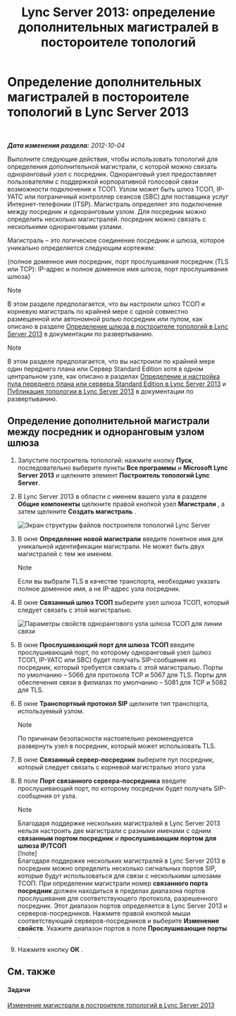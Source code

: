 ﻿---
title: 'Lync Server 2013: определение дополнительных магистралей в постороителе топологий'
TOCTitle: Определение дополнительных магистралей в постороителе топологий
ms:assetid: e68b8377-50a2-452a-bf5c-910929e34236
ms:mtpsurl: https://technet.microsoft.com/ru-ru/library/JJ721915(v=OCS.15)
ms:contentKeyID: 49888232
ms.date: 05/19/2016
mtps_version: v=OCS.15
ms.translationtype: HT
---

# Определение дополнительных магистралей в постороителе топологий в Lync Server 2013

 

_**Дата изменения раздела:** 2012-10-04_

Выполните следующие действия, чтобы использовать топологий для определения дополнительной магистрали, с которой можно связать *одноранговый узел* с посредник. Одноранговый узел предоставляет пользователям с поддержкой корпоративной голосовой связи возможности подключения к ТСОП. Узлом может быть шлюз ТСОП, IP-УАТС или пограничный контроллер сеансов (SBC) для поставщика услуг Интернет-телефонии (ITSP). Магистраль определяет это подключение между посредник и одноранговым узлом. Для посредник можно определить несколько магистралей. посредник можно связать с несколькими одноранговыми узлами.

Магистраль – это логическое соединение посредник и шлюза, которое уникально определяется следующим кортежем:

{полное доменное имя посредник, порт прослушивания посредник (TLS или TCP): IP-адрес и полное доменное имя шлюза, порт прослушивания шлюза}

> [!note]  
> В этом разделе предполагается, что вы настроили шлюз ТСОП и корневую магистраль по крайней мере с одной совместно размещенной или автономной ролью посредник или пулом, как описано в разделе <a href="lync-server-2013-define-a-gateway-in-topology-builder.md">Определение шлюза в построителе топологий в Lync Server 2013</a> в документации по развертыванию.

> [!note]  
> В этом разделе предполагается, что вы настроили по крайней мере один переднего плана или Сервер Standard Edition хотя в одном центральном узле, как описано в разделах <a href="lync-server-2013-define-and-configure-a-front-end-pool-or-standard-edition-server.md">Определение и настройка пула переднего плана или сервера Standard Edition в Lync Server 2013</a> и <a href="lync-server-2013-publish-the-topology.md">Публикация топологии в Lync Server 2013</a> в документации по развертыванию.

## Определение дополнительной магистрали между посредник и одноранговым узлом шлюза

1.  Запустите построитель топологий: нажмите кнопку **Пуск**, последовательно выберите пункты **Все программы** и **Microsoft Lync Server 2013** и щелкните элемент **Построитель топологий Lync Server**.

2.  В Lync Server 2013 в области с именем вашего узла в разделе **Общие компоненты** щелкните правой кнопкой узел **Магистрали** , а затем щелкните **Создать магистраль** .
    
    ![Экран структуры файлов построителя топологий Lync Server](images/JJ721915.90d5b349-aa1e-407a-87ed-fa112f478560(OCS.15).png "Экран структуры файлов построителя топологий Lync Server")

3.  В окне **Определение новой магистрали** введите понятное имя для уникальной идентификации магистрали. Не может быть двух магистралей с тем же именем.
    
    > [!note]  
    > Если вы выбрали TLS в качестве транспорта, необходимо указать полное доменное имя, а не IP-адрес узла посредник.

4.  В окне **Связанный шлюз ТСОП** выберите узел шлюза ТСОП, который следует связать с этой магистралью.
    
    ![Параметры свойств однорангового узла шлюза ТСОП для линии связи](images/JJ721915.7c3fe8ee-8f4c-4413-8462-8347228e61bb(OCS.15).png "Параметры свойств однорангового узла шлюза ТСОП для линии связи")

5.  В окне **Прослушивающий порт для шлюза ТСОП** введите прослушивающий порт, по которому одноранговый узел (шлюз ТСОП, IP-УАТС или SBC) будет получать SIP-сообщения из посредник, который требуется связать с этой магистралью. Порты по умолчанию – 5066 для протокола TCP и 5067 для TLS. Порты для обеспечения связи в филиалах по умолчанию – 5081 для TCP и 5082 для TLS.

6.  В окне **Транспортный протокол SIP** щелкните тип транспорта, используемый узлом.
    
    > [!note]  
    > По причинам безопасности настоятельно рекомендуется развернуть узел в посредник, который может использовать TLS.

7.  В окне **Связанный сервер-посредник** выберите пул посредник, который следует связать с корневой магистралью этого узла

8.  В поле **Порт связанного сервера-посредника** введите прослушивающий порт, по которому посредник будет получать SIP-сообщения от узла.
    
    > [!note]  
    > Благодаря поддержке нескольких магистралей в Lync Server 2013 нельзя настроить две магистрали с разными именами с одним <strong>связанным портом посредник</strong> и <strong>прослушивающим портом для шлюза IP/ТСОП</strong>    
    > [!note]  
    > Благодаря поддержке нескольких магистралей в Lync Server 2013 в посредник можно определить несколько сигнальных портов SIP, которые будут использоваться для связи с несколькими шлюзами ТСОП. При определении магистрали номер <strong>связанного порта посредник</strong> должен находиться в пределах диапазона портов прослушивания для соответствующего протокола, разрешенного посредник. Этот диапазон портов определяется в Lync Server 2013 и серверов-посредников. Нажмите правой кнопкой мыши соответствующий серверов-посредников и выберите <strong>Изменение свойств</strong>. Укажите диапазон портов в поле <strong>Прослушивающие порты</strong> .

9.  Нажмите кнопку **ОК** .

## См. также

#### Задачи

[Изменение магистрали в построителе топологий в Lync Server 2013](lync-server-2013-modify-a-trunk-in-topology-builder.md)

